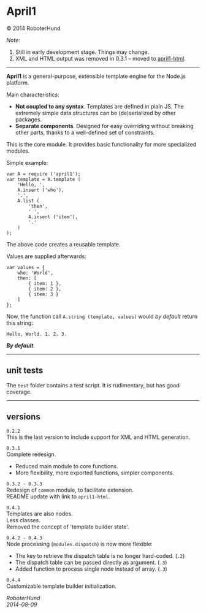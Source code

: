 April1
======
&copy; 2014 RoboterHund

_Note_:

1. Still in early development stage. Things may change.
2. XML and HTML output was removed in
0.3.1 – moved to [april1-html](https://www.npmjs.org/package/april1-html).


* * *

**April1** is a general-purpose, extensible template engine for the Node.js platform.

Main characteristics:

- **Not coupled to any syntax**.
Templates are defined in plain JS.
	The extremely simple data structures can be (de)serialized by other packages.
- **Separate components**.
Designed for easy overriding
without breaking other parts,
thanks to a well-defined set of constraints.

This is the core module.
It provides basic functionality for more specialized modules.

Simple example:

	var A = require ('april1');
	var template = A.template (
		'Hello, ',
		A.insert ('who'),
		'.',
		A.list (
			'then',
			' ',
			A.insert ('item'),
			'.'
		)
	);

The above code creates a reusable template.

Values are supplied afterwards:

	var values = {
		who: 'World',
		then: [
			{ item: 1 },
			{ item: 2 },
			{ item: 3 }
		]
	};

Now, the function call ``A.string (template, values)``
would *by default* return this string:

	Hello, World. 1. 2. 3.

***By default***.

* * *

unit tests
----------
The ``test`` folder contains a test script. It is rudimentary, but has good coverage.

* * *

versions
--------

``0.2.2``  
This is the last version to include support for XML and HTML generation.

``0.3.1``  
Complete redesign.

- Reduced main module to core functions.
- More flexibility, more exported functions, simpler components.

``0.3.2 - 0.3.3``  
Redesign of `common` module, to facilitate extension.  
README update with link to `april1-html`.

``0.4.1``  
Templates are also nodes.  
Less classes.  
Removed the concept of 'template builder state'.

``0.4.2 - 0.4.3``  
Node processing (`modules.dispatch`) is now more flexible:

- The key to retrieve the dispatch table is no longer hard-coded. (`.2`)
- The dispatch table can be passed directly as argument. (`.3`)
- Added function to process single node instead of array. (`.3`)

``0.4.4``  
Customizable template builder initialization.

*RoboterHund*  
*2014-08-09*
